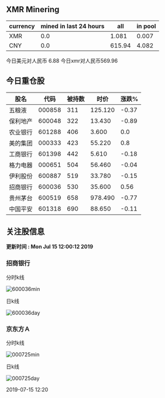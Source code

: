 ## XMR Minering

|currency|mined in last 24 hours|all|in pool|
|---|---|---|---|
|XMR|0.0|1.081|0.007|
|CNY|0.0|615.94|4.082|

今日美元对人民币 6.88	今日xmr对人民币569.96


## 今日重仓股 

|股名|代码|被持数|时价|涨跌%|
|---|---|---|---|---|
|五粮液|000858|311|125.120|-0.37|
|保利地产|600048|322|13.430|-0.89|
|农业银行|601288|406|3.600|0.0|
|美的集团|000333|423|55.220|0.8|
|工商银行|601398|442|5.610|-0.18|
|格力电器|000651|504|56.460|-0.04|
|伊利股份|600887|519|33.780|-0.15|
|招商银行|600036|530|35.600|0.56|
|贵州茅台|600519|658|978.490|-0.77|
|中国平安|601318|690|88.650|-0.11|

## 关注股信息
**更新时间 : Mon Jul 15 12:00:12 2019**
### 招商银行 
分时k线

![600036min](http://image.sinajs.cn/newchart/min/n/sh600036.gif)

日k线

![600036day](http://image.sinajs.cn/newchart/daily/n/sh600036.gif)

### 京东方Ａ 
分时k线

![000725min](http://image.sinajs.cn/newchart/min/n/sz000725.gif)

日k线

![000725day](http://image.sinajs.cn/newchart/daily/n/sz000725.gif)

2019-07-15 12:20